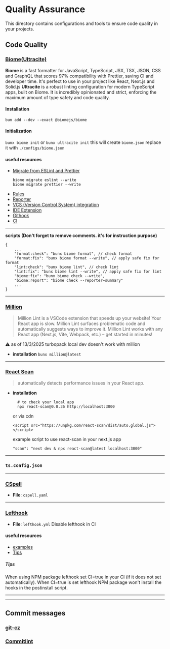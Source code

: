 # Quality Assurance
This directory contains configurations and tools to ensure code quality in your projects.

## Code Quality

### [Biome(Ultracite)](https://biomejs.dev/guides/getting-started/)
**Biome** is a fast formatter for JavaScript, TypeScript, JSX, TSX, JSON, CSS and GraphQL that scores 97% compatibility with Prettier, saving CI and developer time. It's perfect to use in your project like React, Next.js and Solid.js
**Ultracite** is a robust linting configuration for modern TypeScript apps, built on Biome. It is incredibly opinionated and strict, enforcing the maximum amount of type safety and code quality.

#### Installation
`bun add --dev --exact @biomejs/biome`

#### Initialization
`bunx biome init`
or
`bunx ultracite init`
this will create `biome.json`
replace it with `./configs/biome.json`


#### useful resources
- [Migrate from ESLint and Prettier](https://biomejs.dev/guides/migrate-eslint-prettier/) 
	```
	biome migrate eslint --write
	biome migrate prettier --write
	```
- [Rules](https://biomejs.dev/linter/rules/)
- [Reporter](https://biomejs.dev/reference/reporters/)
- [VCS (Version Control System) integration]()
- [IDE Extension](https://biomejs.dev/guides/editors/first-party-extensions/)
- [Githook](https://biomejs.dev/recipes/git-hooks/)
- [CI](https://biomejs.dev/recipes/continuous-integration/)
---
**scripts (Don't forget to remove comments. it's for instruction purpose)**
```
{
	...
	"format:check": "bunx biome format", // check format
	"format:fix": "bunx biome format --write", // apply safe fix for format
	"lint:check": "bunx biome lint", // check lint
	"lint:fix": "bunx biome lint --write", // apply safe fix for lint
	"biome:fix": "bunx biome check --write",
	"biome:report": "biome check --reporter=summary"
	...
}
```
---

### [Million](https://million.dev/)
>Million Lint is a VSCode extension that speeds up your website!
>Your React app is slow. Million Lint surfaces problematic code and automatically suggests ways to improve it.
>Million Lint works with any React app (Next.js, Vite, Webpack, etc.) – get started in minutes!

⚠️ as of 13/3/2025 turbopack local dev doesn't work with million

- **installation**
  `bunx million@latest`

---

### [React Scan](https://github.com/aidenybai/react-scan#readme)
>automatically detects performance issues in your React app.
- **installation**
  ```
	# to check your local app
	npx react-scan@0.0.36 http://localhost:3000		
	```
	or via cdn
	```
	<script src="https://unpkg.com/react-scan/dist/auto.global.js"></script>
	```
	example script to use react-scan in your next.js app
	```
	"scan": "next dev & npx react-scan@latest localhost:3000"
	```

---

### `ts.config.json`



---

### [CSpell](https://cspell.org/)

- **File**: `cspell.yaml`

---

### [Lefthook](https://lefthook.dev/intro.html)
- **File**: `lefthook.yml`
Disable lefthook in CI

#### useful resources
- [examples](https://lefthook.dev/examples/index.html)
- [Tips](https://lefthook.dev/usage/tips.html)

##### Tips
When using NPM package lefthook set CI=true in your CI (if it does not set automatically). When CI=true is set lefthook NPM package won't install the hooks in the postinstall script.

---



---

## Commit messages
### [git-cz]()
### [Commitlint](https://commitlint.js.org/)
